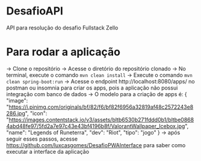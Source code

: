 # DesafioAPI
API para resolução do desafio Fullstack Zello

# Para rodar a aplicação

-> Clone o repositório 
-> Acesse o diretório do repositório clonado 
-> No terminal, execute o comando `mvn clean install` 
-> Execute o comando `mvn clean spring-boot:run` 
-> Acesse o endpoint http://localhost:8080/apps/ no postman ou insomnia para criar os apps, pois a aplicação não possui integração com banco de dados 
-> O modelo para a criação de apps é:
{
  "image": "https://i.pinimg.com/originals/bf/82/f6/bf82f6956a32819af48c2572243e8286.jpg",
  "icon": "https://images.contentstack.io/v3/assets/bltb6530b271fddd0b1/bltbe08684abd48fe97/5fd2a7e97c43e43bf4196b8f/ValorantWallpaper_Icebox.jpg",
  "name": "Legends of Runeterra",
	"dev": "Riot",
	"tipo": "jogo"
}
-> após seguir esses passos, acesse https://github.com/luxcasgomes/DesafioPWAInterface para saber como executar a interface da aplicação
